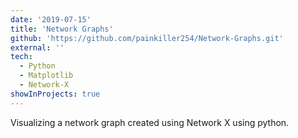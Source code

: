 ```yaml
---
date: '2019-07-15'
title: 'Network Graphs'
github: 'https://github.com/painkiller254/Network-Graphs.git'
external: ''
tech:
  - Python
  - Matplotlib
  - Network-X
showInProjects: true
---
```


Visualizing a network graph created using Network X using python.
